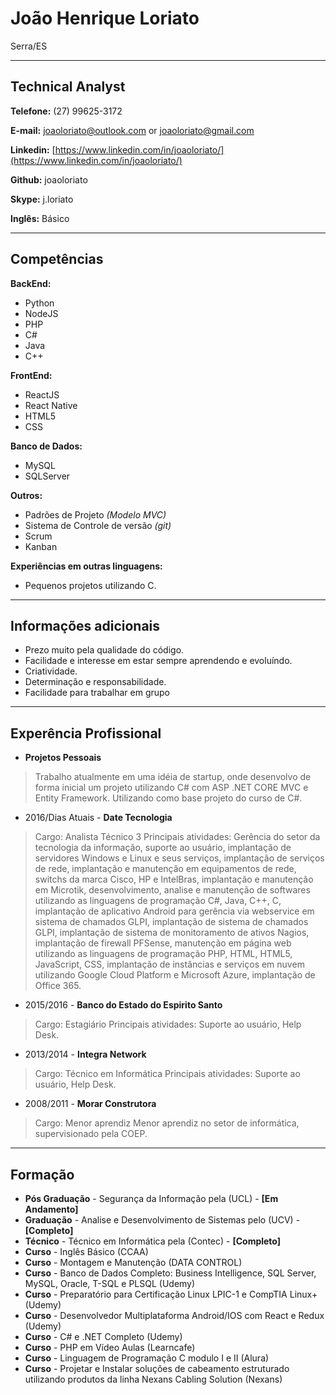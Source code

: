 # João Henrique Loriato
Serra/ES

---

## Technical Analyst


**Telefone:** (27) 99625-3172

**E-mail:** joaoloriato@outlook.com or joaoloriato@gmail.com

**Linkedin:** [https://www.linkedin.com/in/joaoloriato/](https://www.linkedin.com/in/joaoloriato/)

**Github:** joaoloriato

**Skype:** j.loriato

**Inglês:** Básico


---

## Competências

**BackEnd:**

* Python
* NodeJS
* PHP
* C#
* Java
* C++


**FrontEnd:**

* ReactJS
* React Native
* HTML5
* CSS

**Banco de Dados:**

* MySQL
* SQLServer

**Outros:**

* Padrões de Projeto *(Modelo MVC)*
* Sistema de Controle de versão *(git)*
* Scrum
* Kanban


**Experiências em outras linguagens:**

* Pequenos projetos utilizando C.

---

## Informações adicionais

* Prezo muito pela qualidade do código.
* Facilidade e interesse em estar sempre aprendendo e evoluíndo.
* Criatividade.
* Determinação e responsabilidade.
* Facilidade para trabalhar em grupo

---

## Experência Profissional

* **Projetos Pessoais**
> Trabalho atualmente em uma idéia de startup, onde desenvolvo de forma inicial um projeto utilizando C# com ASP .NET CORE MVC e Entity Framework. Utilizando como base projeto do curso de C#.


* 2016/Dias Atuais - **Date Tecnologia**
> Cargo: Analista Técnico 3
Principais atividades: Gerência do setor da tecnologia da informação, suporte ao usuário, implantação de servidores Windows e Linux e seus serviços, implantação de serviços de rede, implantação e manutenção em equipamentos de rede, switchs da marca Cisco, HP e IntelBras, implantação e manutenção em Microtik, desenvolvimento, analise e manutenção de softwares utilizando as linguagens de programação C#, Java, C++, C, implantação de aplicativo Android para gerência via webservice em sistema de chamados GLPI, implantação de sistema de chamados GLPI, implantação de sistema de monitoramento de ativos Nagios, implantação de firewall PFSense, manutenção em página web utilizando as linguagens de programação PHP, HTML, HTML5, JavaScript, CSS, implantação de instâncias e serviços em nuvem utilizando Google Cloud Platform e Microsoft Azure, implantação de Office 365.

* 2015/2016 - **Banco do Estado do Espirito Santo**
> Cargo: Estagiário 
Principais atividades: Suporte ao usuário, Help Desk.

* 2013/2014 - **Integra Network**
> Cargo: Técnico em Informática 
Principais atividades: Suporte ao usuário, Help Desk.

* 2008/2011 - **Morar Construtora**
> Cargo: Menor aprendiz 
Menor aprendiz no setor de informática, supervisionado pela COEP.

---

## Formação

* **Pós Graduação** - Segurança da Informação pela (UCL)  - **[Em Andamento]**
* **Graduação** - Analise e Desenvolvimento de Sistemas pelo (UCV)  - **[Completo]**
* **Técnico** - Técnico em Informática pela (Contec) - **[Completo]**
* **Curso** - Inglês Básico (CCAA)
* **Curso** - Montagem e Manutenção (DATA CONTROL)
* **Curso** - Banco de Dados Completo: Business Intelligence, SQL Server, MySQL, Oracle, T-SQL e PLSQL (Udemy)
* **Curso** - Preparatório para Certificação Linux LPIC-1 e CompTIA Linux+ (Udemy) 
* **Curso** - Desenvolvedor Multiplataforma Android/IOS com React e Redux (Udemy)
* **Curso** - C# e .NET Completo (Udemy)
* **Curso** - PHP em Vídeo Aulas (Learncafe)
* **Curso** - Linguagem de Programação C modulo I e II (Alura)
* **Curso** - Projetar e Instalar soluções de cabeamento estruturado utilizando produtos da linha Nexans Cabling Solution (Nexans) 

